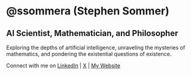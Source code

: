 # @ssommera (Stephen Sommer)
## AI Scientist, Mathematician, and Philosopher

Exploring the depths of artificial intelligence, unraveling the mysteries of mathematics, and pondering the existential questions of existence.

Connect with me on [LinkedIn](https://www.linkedin.com/in/stephen-sommer-0a6bb0164/) | [X](https://twitter.com/kassotstone) | [My Website](https://www.ssommer.tech)



<!--
**ssommera/ssommera** is a ✨ _special_ ✨ repository because its `README.md` (this file) appears on your GitHub profile.

Here are some ideas to get you started:

- 🔭 I’m currently working on ...
- 🌱 I’m currently learning ...
- 👯 I’m looking to collaborate on ...
- 🤔 I’m looking for help with ...
- 💬 Ask me about ...
- 📫 How to reach me: ...
- 😄 Pronouns: ...
- ⚡ Fun fact: ...
-->
